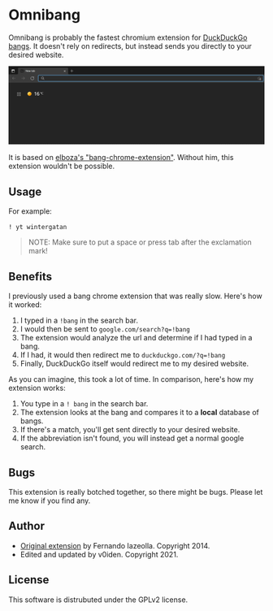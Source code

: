 # Omnibang

Omnibang is probably the fastest chromium extension for [DuckDuckGo bangs](https://duckduckgo.com/bang). It doesn't rely on redirects, but instead sends you directly to your desired website. 

![Demonstration](readme/demonstration.gif)

It is based on [elboza's "bang-chrome-extension"](https://github.com/elboza/bang-chrome-extension). Without him, this extension wouldn't be possible. 

## Usage
For example:
```
! yt wintergatan
```
> NOTE: Make sure to put a space or press tab after the exclamation mark!

## Benefits
I previously used a bang chrome extension that was really slow. Here's how it worked:

1) I typed in a `!bang` in the search bar. 
2) I would then be sent to `google.com/search?q=!bang`
3) The extension would analyze the url and determine if I had typed in a bang. 
4) If I had, it would then redirect me to `duckduckgo.com/?q=!bang`
5) Finally, DuckDuckGo itself would redirect me to my desired website. 

As you can imagine, this took a lot of time. In comparison, here's how my extension works:

1) You type in a `! bang` in the search bar.
2) The extension looks at the bang and compares it to a **local** database of bangs. 
3) If there's a match, you'll get sent directly to your desired website. 
4) If the abbreviation isn't found, you will instead get a normal google search. 

## Bugs
This extension is really botched together, so there might be bugs. Please let me know if you find any. 

## Author

- [Original extension](https://github.com/elboza/bang-chrome-extension) by Fernando Iazeolla. Copyright 2014. 
- Edited and updated by v0iden. Copyright 2021.

## License
This software is distrubuted under the GPLv2 license.
